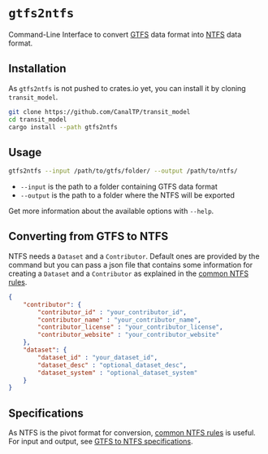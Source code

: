 # `gtfs2ntfs`

Command-Line Interface to convert [GTFS] data format into [NTFS] data
format.

[GTFS]: https://gtfs.org/reference/static
[NTFS]: https://github.com/CanalTP/ntfs-specification/blob/master/ntfs_fr.md

## Installation

As `gtfs2ntfs` is not pushed to crates.io yet, you can install it by cloning `transit_model`.

```bash
git clone https://github.com/CanalTP/transit_model
cd transit_model
cargo install --path gtfs2ntfs
```

## Usage

```bash
gtfs2ntfs --input /path/to/gtfs/folder/ --output /path/to/ntfs/
```

* `--input` is the path to a folder containing GTFS data format
* `--output` is the path to a folder where the NTFS will be exported

Get more information about the available options with `--help`.

## Converting from GTFS to NTFS

NTFS needs a `Dataset` and a `Contributor`.
Default ones are provided by the command but you can pass a json file that
contains some information for creating a `Dataset` and a `Contributor` as
explained in the [common NTFS rules].

```json
{
    "contributor": {
        "contributor_id" : "your_contributor_id",
        "contributor_name" : "your_contributor_name",
        "contributor_license" : "your_contributor_license",
        "contributor_website" : "your_contributor_website"
    },
    "dataset": {
        "dataset_id" : "your_dataset_id",
        "dataset_desc" : "optional_dataset_desc",
        "dataset_system" : "optional_dataset_system"
    }
}
```

## Specifications

As NTFS is the pivot format for conversion, [common NTFS rules] is useful.<br>
For input and output, see [GTFS to NTFS specifications].

[common NTFS rules]: ../documentation/common_ntfs_rules.md
[GTFS to NTFS specifications]: ../documentation/gtfs_to_ntfs_specs.md
